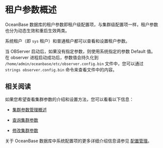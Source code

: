 租户参数概述 
===========================

OceanBase 数据库的租户参数即租户级配置项，与集群级配置项一样，租户参数也分为动态生效和重启生效两类。

系统租户（即 `sys` 租户）和普通租户都可以查看和设置租户参数。

当 OBServer 启动后，如果没有指定参数，则使用系统指定的参数 Default 值。在 observer 进程启动成功后，参数值会持久化到 `/home/admin/oceanbase/etc/observer.config.bin` 文件中，您可以通过 `strings observer.config.bin` 命令来查看文件中的内容。

相关阅读 
-------------------------

如果您希望查看集群参数的介绍和设置方法，您可以看看以下信息：

* [集群参数管理概述](/zh-CN/5.administrator-guide/2.basic-database-management/1.manage-clusters/3.manage-cluster-parameters/1.overview-of-cluster-parameter-management-1.md)

  

* [查询集群参数](/zh-CN/5.administrator-guide/2.basic-database-management/1.manage-clusters/3.manage-cluster-parameters/2.you-can-call-this-operation-to-query-cluster-parameters-1.md)

  

* [修改集群参数](/zh-CN/5.administrator-guide/2.basic-database-management/1.manage-clusters/3.manage-cluster-parameters/3.modify-cluster-parameters-1.md)

  




关于 OceanBase 数据库中系统配置项的更多详细介绍信息请参见 [配置管理](/zh-CN/5.administrator-guide/2.basic-database-management/2.configuration-management/1.configuration-management-introduction.md)。
